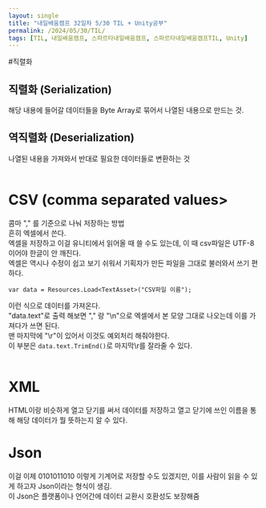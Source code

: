 ```yaml
---
layout: single
title: "내일배움캠프 32일차 5/30 TIL + Unity공부"
permalink: /2024/05/30/TIL/
tags: [TIL, 내일배움캠프, 스파르타내일배움캠프, 스파르타내일배움캠프TIL, Unity]
---
```


#직렬화
## 직렬화 (Serialization)
해당 내용에 들어갈 데이터들을 Byte Array로 묶어서 나열된 내용으로 만드는 것.  
## 역직렬화 (Deserialization)
나열된 내용을 가져와서 반대로 필요한 데이터들로 변환하는 것  
<br>

# CSV (comma separated values>
콤마 "," 를 기준으로 나눠 저장하는 방법  
흔히 엑셀에서 쓴다.  
엑셀을 저장하고 이걸 유니티에서 읽어올 때 쓸 수도 있는데, 이 때 csv파일은 UTF-8 이어야 한글이 안 깨진다.  
엑셀은 역시나 수정이 쉽고 보기 쉬워서 기획자가 만든 파일을 그대로 불러와서 쓰기 편하다.  
```
var data = Resources.Load<TextAsset>("CSV파일 이름");
```
이런 식으로 데이터를 가져온다.  
"data.text"로 출력 해보면 "," 랑 "\n"으로 엑셀에서 본 모양 그대로 나오는데 이를 가져다가 쓰면 된다.  
맨 마지막에 "\r"이 있어서 이것도 예외처리 해줘야한다.  
이 부분은 ``` data.text.TrimEnd() ```로 마지막\r를 잘라줄 수 있다.  
<br>

# XML
HTML이랑 비슷하게 열고 닫기를 써서 데이터를 저장하고 열고 닫기에 쓰인 이름을 통해 해당 데이터가 뭘 뜻하는지 알 수 있다.  


# Json
이걸 이제 0101011010 이렇게 기계어로 저장할 수도 있겠지만, 이를 사람이 읽을 수 있게 하고자 Json이라는 형식이 생김.  
이 Json은 플랫폼이나 언어간에 데이터 교환시 호환성도 보장해줌  
